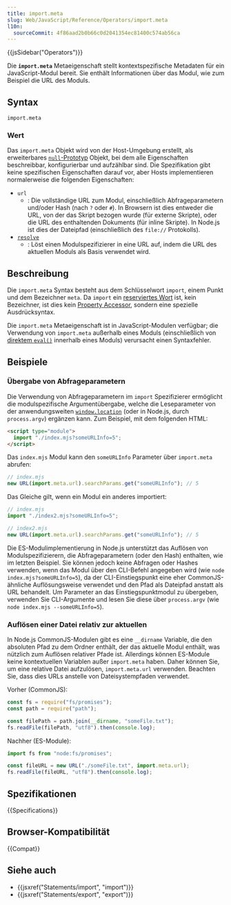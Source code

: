 ```yaml
---
title: import.meta
slug: Web/JavaScript/Reference/Operators/import.meta
l10n:
  sourceCommit: 4f86aad2b0b66c0d2041354ec81400c574ab56ca
---
```


{{jsSidebar("Operators")}}

Die **`import.meta`** Metaeigenschaft stellt kontextspezifische Metadaten für ein JavaScript-Modul bereit. Sie enthält Informationen über das Modul, wie zum Beispiel die URL des Moduls.

## Syntax

```js-nolint
import.meta
```

### Wert

Das `import.meta` Objekt wird von der Host-Umgebung erstellt, als erweiterbares [`null`-Prototyp](/de/docs/Web/JavaScript/Reference/Global_Objects/Object#null-prototype_objects) Objekt, bei dem alle Eigenschaften beschreibbar, konfigurierbar und aufzählbar sind. Die Spezifikation gibt keine spezifischen Eigenschaften darauf vor, aber Hosts implementieren normalerweise die folgenden Eigenschaften:

- `url`
  - : Die vollständige URL zum Modul, einschließlich Abfrageparametern und/oder Hash (nach `?` oder `#`). In Browsern ist dies entweder die URL, von der das Skript bezogen wurde (für externe Skripte), oder die URL des enthaltenden Dokuments (für inline Skripte). In Node.js ist dies der Dateipfad (einschließlich des `file://` Protokolls).
- [`resolve`](/de/docs/Web/JavaScript/Reference/Operators/import.meta/resolve)
  - : Löst einen Modulspezifizierer in eine URL auf, indem die URL des aktuellen Moduls als Basis verwendet wird.

## Beschreibung

Die `import.meta` Syntax besteht aus dem Schlüsselwort `import`, einem Punkt und dem Bezeichner `meta`. Da `import` ein [reserviertes Wort](/de/docs/Web/JavaScript/Reference/Lexical_grammar#reserved_words) ist, kein Bezeichner, ist dies kein [Property Accessor](/de/docs/Web/JavaScript/Reference/Operators/Property_accessors), sondern eine spezielle Ausdrücksyntax.

Die `import.meta` Metaeigenschaft ist in JavaScript-Modulen verfügbar; die Verwendung von `import.meta` außerhalb eines Moduls (einschließlich von [direktem `eval()`](/de/docs/Web/JavaScript/Reference/Global_Objects/eval#direct_and_indirect_eval) innerhalb eines Moduls) verursacht einen Syntaxfehler.

## Beispiele

### Übergabe von Abfrageparametern

Die Verwendung von Abfrageparametern im `import` Spezifizierer ermöglicht die modulspezifische Argumentübergabe, welche die Leseparameter von der anwendungsweiten [`window.location`](/de/docs/Web/API/Window/location) (oder in Node.js, durch `process.argv`) ergänzen kann. Zum Beispiel, mit dem folgenden HTML:

```html
<script type="module">
  import "./index.mjs?someURLInfo=5";
</script>
```

Das `index.mjs` Modul kann den `someURLInfo` Parameter über `import.meta` abrufen:

```js
// index.mjs
new URL(import.meta.url).searchParams.get("someURLInfo"); // 5
```

Das Gleiche gilt, wenn ein Modul ein anderes importiert:

```js
// index.mjs
import "./index2.mjs?someURLInfo=5";

// index2.mjs
new URL(import.meta.url).searchParams.get("someURLInfo"); // 5
```

Die ES-Modulimplementierung in Node.js unterstützt das Auflösen von Modulspezifizierern, die Abfrageparametern (oder den Hash) enthalten, wie im letzten Beispiel. Sie können jedoch keine Abfragen oder Hashes verwenden, wenn das Modul über den CLI-Befehl angegeben wird (wie `node index.mjs?someURLInfo=5`), da der CLI-Einstiegspunkt eine eher CommonJS-ähnliche Auflösungsweise verwendet und den Pfad als Dateipfad anstatt als URL behandelt. Um Parameter an das Einstiegspunktmodul zu übergeben, verwenden Sie CLI-Argumente und lesen Sie diese über `process.argv` (wie `node index.mjs --someURLInfo=5`).

### Auflösen einer Datei relativ zur aktuellen

In Node.js CommonJS-Modulen gibt es eine `__dirname` Variable, die den absoluten Pfad zu dem Ordner enthält, der das aktuelle Modul enthält, was nützlich zum Auflösen relativer Pfade ist. Allerdings können ES-Module keine kontextuellen Variablen außer `import.meta` haben. Daher können Sie, um eine relative Datei aufzulösen, `import.meta.url` verwenden. Beachten Sie, dass dies URLs anstelle von Dateisystempfaden verwendet.

Vorher (CommonJS):

```js
const fs = require("fs/promises");
const path = require("path");

const filePath = path.join(__dirname, "someFile.txt");
fs.readFile(filePath, "utf8").then(console.log);
```

Nachher (ES-Module):

```js
import fs from "node:fs/promises";

const fileURL = new URL("./someFile.txt", import.meta.url);
fs.readFile(fileURL, "utf8").then(console.log);
```

## Spezifikationen

{{Specifications}}

## Browser-Kompatibilität

{{Compat}}

## Siehe auch

- {{jsxref("Statements/import", "import")}}
- {{jsxref("Statements/export", "export")}}
